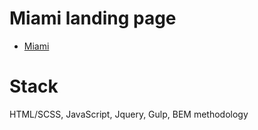 # Miami landing page
- [Miami](https://YanG-6668.github.io/layout_miami/)
# Stack
 HTML/SCSS, JavaScript, Jquery, Gulp, BEM methodology
